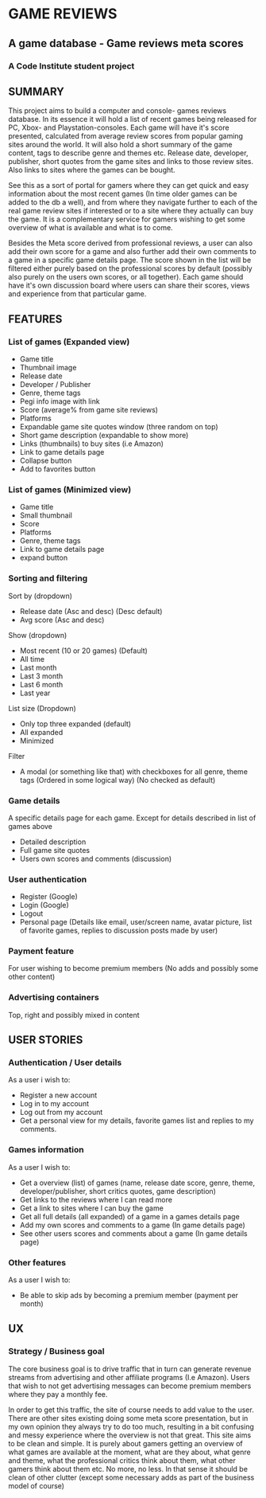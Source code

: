 # GAME REVIEWS
## A game database - Game reviews meta scores
### A Code Institute student project
 
## SUMMARY
This project aims to build a computer and console- games reviews database. In its essence it will hold a list of recent games being released for PC, Xbox- and Playstation-consoles. Each game will have it's score presented, calculated from average review scores from popular gaming sites around the world. It will also hold a short summary of the game content, tags to describe genre and themes etc. Release date, developer, publisher, short quotes from the game sites and links to those review sites. Also links to sites where the games can be bought.

See this as a sort of portal for gamers where they can get quick and easy information about the most recent games (In time older games can be added to the db a well), and from where they navigate further to each of the real game review sites if interested or to a site where they actually can buy the game. It is a complementary service for gamers wishing to get some overview of what is available and what is to come.

Besides the Meta score derived from professional reviews, a user can also add their own score for a game and also further add their own comments to a game in a specific game details page. The score shown in the list will be filtered either purely based on the professional scores by default (possibly also purely on the users own scores, or all together). Each game should have it's own discussion board where users can share their scores, views and experience from that particular game.

## FEATURES
### List of games (Expanded view)
- Game title
- Thumbnail image
- Release date
- Developer / Publisher
- Genre, theme tags
- Pegi info image with link
- Score (average% from game site reviews)
- Platforms
- Expandable game site quotes window (three random on top)
- Short game description (expandable to show more)
- Links (thumbnails) to buy sites (i.e Amazon)
- Link to game details page
- Collapse button
- Add to favorites button

### List of games (Minimized view)
- Game title
- Small thumbnail
- Score
- Platforms
- Genre, theme tags
- Link to game details page
- expand button
 
### Sorting and filtering
Sort by (dropdown)
- Release date (Asc and desc) (Desc default)
- Avg score (Asc and desc)

Show (dropdown)
- Most recent (10 or 20 games) (Default)
- All time 
- Last month
- Last 3 month
- Last 6 month
- Last year

List size (Dropdown)
- Only top three expanded (default)
- All expanded
- Minimized

Filter
- A modal (or something like that) with checkboxes for all genre, theme tags (Ordered in some logical way) (No checked as default)
 
### Game details
A specific details page for each game.
Except for details described in list of games above
- Detailed description
- Full game site quotes 
- Users own scores and comments (discussion)
 
### User authentication
- Register (Google)
- Login (Google)
- Logout
- Personal page (Details like email, user/screen name, avatar picture, list of favorite games, replies to discussion posts made by user)
 
### Payment feature 
For user wishing to become premium members (No adds and possibly some other content)
 
### Advertising containers 
Top, right and possibly mixed in content

## USER STORIES
### Authentication / User details
As a user i wish to:
- Register a new account
- Log in to my account
- Log out from my account
- Get a personal view for my details, favorite games list and replies to my comments.

### Games information
As a user I wish to:
- Get a overview (list) of games (name, release date score, genre, theme, developer/publisher, short critics quotes, game description)
- Get links to the reviews where I can read more
- Get a link to sites where I can buy the game
- Get all full details (all expanded) of a game in a games details page
- Add my own scores and comments to a game (In game details page)
- See other users scores and comments about a game (In game details page)

### Other features
As a user I wish to:
- Be able to skip ads by becoming a premium member (payment per month)

## UX

### Strategy / Business goal
The core business goal is to drive traffic that in turn can generate revenue streams from advertising and other affiliate programs (I.e Amazon). Users that wish to not get advertising messages can become premium members where they pay a monthly fee.

In order to get this traffic, the site of course needs to add value to the user. There are other sites existing doing some meta score presentation, but in my own opinion they always try to do too much, resulting in a bit confusing and messy experience where the overview is not that great. This site aims to be clean and simple. It is purely about gamers getting an overview of what games are available at the moment, what are they about, what genre and theme, what the professional critics think about them, what other gamers think about them etc. No more, no less. In that sense it should be clean of other clutter (except some necessary adds as part of the business model of course)

